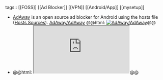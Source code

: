 tags:: [[FOSS]] [[Ad Blocker]] [[VPN]] [[Android/App]] [[mysetup]]

- [AdAway](https://adaway.org/) is an open source ad blocker for Android using the hosts file ([Hosts Sources](https://github.com/AdAway/AdAway/wiki/HostsSources)).
  [AdAway/AdAway](https://github.com/AdAway/AdAway)
  @@html: <a href="https://github.com/AdAway/AdAway/"><img src="https://github-readme-stats-astronomer.vercel.app/api/pin/?username=AdAway&repo=AdAway&theme=tokyonight" alt="AdAway/AdAway"/></a>@@
- @@html: <iframe src="https://adaway.org/hosts.txt" class="browser-tab"></iframe>@@